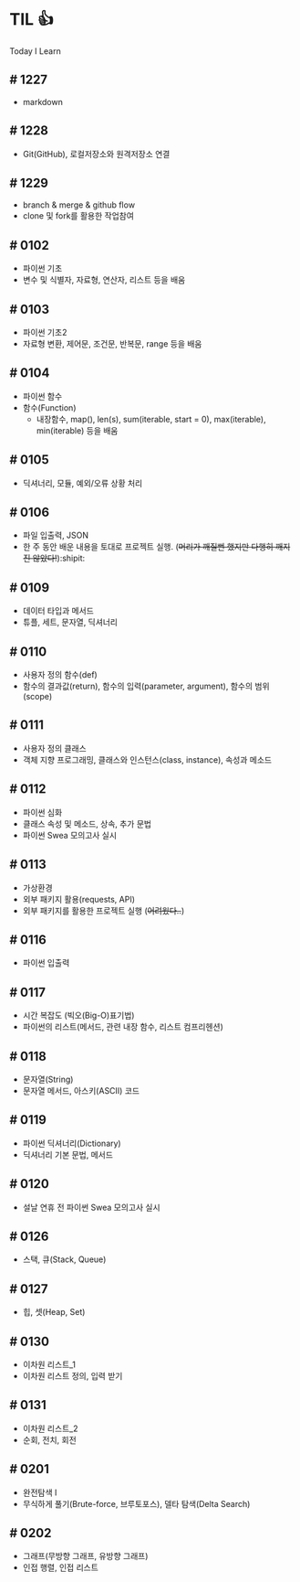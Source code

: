 # TIL :+1:
Today I Learn

## # 1227
- markdown

## # 1228
- Git(GitHub), 로컬저장소와 원격저장소 연결

## # 1229
- branch & merge & github flow
- clone 및 fork를 활용한 작업참여

## # 0102
- 파이썬 기초
- 변수 및 식별자, 자료형, 연산자, 리스트 등을 배움

## # 0103
- 파이썬 기초2
- 자료형 변환, 제어문, 조건문, 반복문, range 등을 배움

## # 0104
- 파이썬 함수
- 함수(Function)
  - 내장함수, map(), len(s), sum(iterable, start = 0), max(iterable), min(iterable) 등을 배움

## # 0105
- 딕셔너리, 모듈, 예외/오류 상황 처리

## # 0106
- 파일 입출력, JSON
- 한 주 동안 배운 내용을 토대로 프로젝트 실행. (~~머리가 깨질뻔 했지만 다행히 깨지진 않았다!~~):shipit:

## # 0109
- 데이터 타입과 메서드
- 튜플, 세트, 문자열, 딕셔너리 

## # 0110
- 사용자 정의 함수(def)
- 함수의 결과값(return), 함수의 입력(parameter, argument), 함수의 범위(scope)

## # 0111
- 사용자 정의 클래스
- 객체 지향 프로그래밍, 클래스와 인스턴스(class, instance), 속성과 메소드

## # 0112
- 파이썬 심화
- 클래스 속성 및 메소드, 상속, 추가 문법
- 파이썬 Swea 모의고사 실시

## # 0113
- 가상환경
- 외부 패키지 활용(requests, API)
- 외부 패키지를 활용한 프로젝트 실행 (~~어려웠다..~~)

## # 0116
- 파이썬 입출력

## # 0117
- 시간 복잡도 (빅오(Big-O)표기법)
- 파이썬의 리스트(메서드, 관련 내장 함수, 리스트 컴프리헨션)

## # 0118
- 문자열(String)
- 문자열 메서드, 아스키(ASCII) 코드

## # 0119
- 파이썬 딕셔너리(Dictionary)
- 딕셔너리 기본 문법, 메서드

## # 0120
- 설날 연휴 전 파이썬 Swea 모의고사 실시

## # 0126
- 스택, 큐(Stack, Queue)

## # 0127
- 힙, 셋(Heap, Set)

## # 0130
- 이차원 리스트_1
- 이차원 리스트 정의, 입력 받기

## # 0131
- 이차원 리스트_2
- 순회, 전치, 회전

## # 0201
- 완전탐색 I
- 무식하게 풀기(Brute-force, 브루토포스), 델타 탐색(Delta Search)

## # 0202
- 그래프(무방향 그래프, 유방향 그래프)
- 인접 행렬, 인접 리스트

